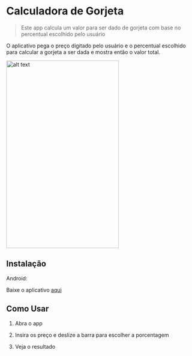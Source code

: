 # Calculadora de Gorjeta
> Este app calcula um valor para ser dado de gorjeta com base no percentual escolhido pelo usuário




O aplicativo pega o preço digitado pelo usuário e o percentual escolhido para calcular a gorjeta a ser dada e mostra então o valor total.

<img src="https://user-images.githubusercontent.com/59422918/74872368-df22d800-533b-11ea-9655-af871befc415.jpeg" alt="alt text" width="300px" height="500px">


## Instalação

Android:

Baixe o aplicativo [aqui](https://github.com/pdrozz/calculadora_de_gorjeta/raw/master/app.apk)

## Como Usar

1. Abra o app

2. Insira os preço e deslize a barra para escolher a porcentagem

3. Veja o resultado
